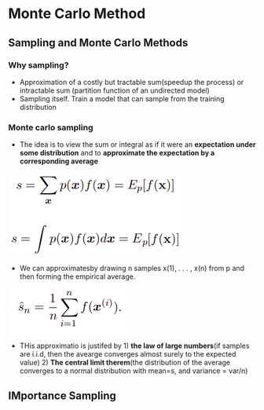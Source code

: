 # Monte Carlo Method

## Sampling and Monte Carlo Methods
### Why sampling?
* Approximation of a costly but tractable sum(speedup the process) or intractable sum (partition function of an undirected model)
* Sampling itself. Train a model that can sample from the training distribution

### Monte carlo sampling
* The idea is to view the sum or integral as if it were an **expectation under some distribution** and to **approximate the expectation by a corresponding average**

![](https://github.com/changliu816/CV-paper-review/blob/master/photo/Screenshot%20from%202018-12-13%2013-35-54.png)

* We can approximatesby drawing n samples x(1), . . . , x(n) from p and then forming the empirical average.

![](https://github.com/changliu816/CV-paper-review/blob/master/photo/Screenshot%20from%202018-12-13%2013-40-37.png)

* THis approximatio is justifed by 1) **the law of large numbers**(if samples are i.i.d, then the avearge converges almost surely to the expected value) 2) **The central limit therem**(the distribution of the average converges to a normal distribution with mean=s, and variance = var/n)

## IMportance Sampling

